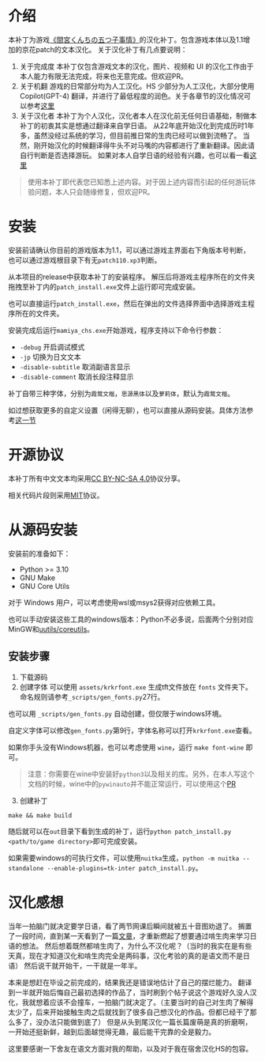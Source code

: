 # 介绍
本补丁为游戏[《間宮くんちの五つ子事情》](http://www.cuffs-cube.jp/products/mamiya/)的汉化补丁。包含游戏本体以及1.1增加的京花patch的文本汉化。
关于汉化补丁有几点要说明：
1. 关于完成度
本补丁仅包含游戏文本的汉化，图片、视频和 UI 的汉化工作由于本人能力有限无法完成，将来也无意完成。但欢迎PR。
1. 关于机翻
游戏的日常部分均为人工汉化。HS 少部分为人工汉化，大部分使用 Copilot(GPT-4) 翻译，并进行了最低程度的润色。关于各章节的汉化情况可以参考[这里](./NOTE.md#游戏进度)
1. 关于汉化者
本补丁为个人汉化，汉化者本人在汉化前无任何日语基础，制做本补丁的初衷其实是想通过翻译来自学日语。
从22年底开始汉化到完成历时1年多，虽然没经过系统的学习，但目前推日常的生肉已经可以做到流畅了。
当然，刚开始汉化的时候翻译得牛头不对马嘴的内容都进行了重新翻译。因此请自行判断是否选择游玩。
如果对本人自学日语的经验有兴趣，也可以看一看[这里](./EXP.md)

> 使用本补丁即代表您已知悉上述内容。对于因上述内容而引起的任何游玩体验问题，本人只会随缘修复，但欢迎PR。

# 安装
安装前请确认你目前的游戏版本为1.1，可以通过游戏主界面右下角版本号判断，也可以通过游戏根目录下有无`patch110.xp3`判断。

从本项目的release中获取本补丁的安装程序。
解压后将游戏主程序所在的文件夹拖拽至补丁内的`patch_install.exe`文件上运行即可完成安装。

也可以直接运行`patch_install.exe`，然后在弹出的文件选择界面中选择游戏主程序所在的文件夹。

安装完成后运行`mamiya_chs.exe`开始游戏，程序支持以下命令行参数：
- `-debug` 开启调试模式
- `-jp` 切换为日文文本
- `-disable-subtitle` 取消副语言显示
- `-disable-comment` 取消长段注释显示

补丁自带三种字体，分别为`霞鹜文楷`，`思源黑体`以及`萝莉体`，默认为`霞鹜文楷`。

如过想获取更多的自定义设置（闲得无聊），也可以直接从源码安装。具体方法参考[这一节](#从源码安装)

# 开源协议
本补丁所有中文文本均采用[CC BY-NC-SA 4.0](https://creativecommons.org/licenses/by-nc-sa/4.0/)协议分享。

相关代码片段则采用[MIT](https://opensource.org/licenses/MIT)协议。

# 从源码安装
安装前的准备如下：
- Python >= 3.10
- GNU Make
- GNU Core Utils

对于 Windows 用户，可以考虑使用wsl或msys2获得对应依赖工具。

也可以手动安装这些工具的windows版本：Python不必多说，后面两个分别对应MinGW和[uutils/coreutils](https://github.com/uutils/coreutils)。

## 安装步骤
1. 下载源码
2. 创建字体
可以使用 `assets/krkrfont.exe` 生成tft文件放在 `fonts` 文件夹下。命名规则请参考`_scripts/gen_fonts.py`27行。

也可以用 `_scripts/gen_fonts.py` 自动创建，但仅限于windows环境。

自定义字体可以修改`gen_fonts.py`第9行，字体名称可以打开`krkrfont.exe`查看。

如果你手头没有Windows机器，也可以考虑使用 `wine`，运行 `make font-wine` 即可。
> 注意：你需要在wine中安装好`python3`以及相关的库。另外，在本人写这个文档的时候，wine中的`pywinauto`并不能正常运行，可以使用这个[PR](https://github.com/pywinauto/pywinauto/pull/1325)

3. 创建补丁
```
make && make build
```

随后就可以在`out`目录下看到生成的补丁，运行`python patch_install.py <path/to/game directory>`即可完成安装。

如果需要windows的可执行文件，可以使用`nuitka`生成，`python -m nuitka --standalone --enable-plugins=tk-inter patch_install.py`。

# 汉化感想
当年一拍脑门就决定要学日语，看了两节网课后瞬间就被五十音图劝退了。
搁置了一段时间，直到某一天看到了一篇[文章](https://www.bilibili.com/read/cv197917)，才重新燃起了想要通过啃生肉来学习日语的想法。
然后想着既然都啃生肉了，为什么不汉化呢？（当时的我实在是有些天真，现在才知道汉化和啃生肉完全是两码事，汉化考验的真的是语文而不是日语）
然后说干就开始干，一干就是一年半。

本来是想赶在毕设之前完成的，结果我还是错误地估计了自己的摆烂能力。
翻译到一半就开始后悔自己最初选择的作品了，当时刷到个帖子说这个游戏好久没人汉化，我就想着应该不会撞车，一拍脑门就决定了。（主要当时的自己对生肉了解得太少了，后来开始接触生肉之后就找到了很多自己想汉化的作品。但都已经干了那么多了，没办法只能做到底了）
但是从头到尾汉化一篇长篇废萌是真的折磨啊，一开始还挺新鲜，越到后面越觉得无趣，最后能干完靠的全是毅力。

这里要感谢一下舍友在语文方面对我的帮助，以及对于我在宿舍汉化HS的包容。